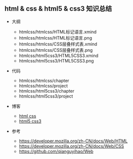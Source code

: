 
## html & css & html5 & css3 知识总结

- 大纲
  - htmlcss/htmlcss/HTML标记语言.xmind
  - htmlcss/htmlcss/HTML标记语言.png 
  - htmlcss/htmlcss/CSS层叠样式表.xmind
  - htmlcss/htmlcss/CSS层叠样式表.png
  - htmlcss/html5css3/HTML5CSS3.xmind
  - htmlcss/html5css3/HTML5CSS3.png

- 代码
  -  htmlcss/htmlcss/chapter
  -  htmlcss/htmlcss/project
  -  htmlcss/html5css3/chapter
  -  htmlcss/html5css3/project
 
- 博客
  - [html css](https://blog.csdn.net/qq_39827640/article/details/108351133)
  - [html5 css3](https://blog.csdn.net/qq_39827640/article/details/108413829)
  
- 参考
  - https://developer.mozilla.org/zh-CN/docs/Web/HTML
  - https://developer.mozilla.org/zh-CN/docs/Web/CSS
  - https://github.com/qianguyihao/Web
